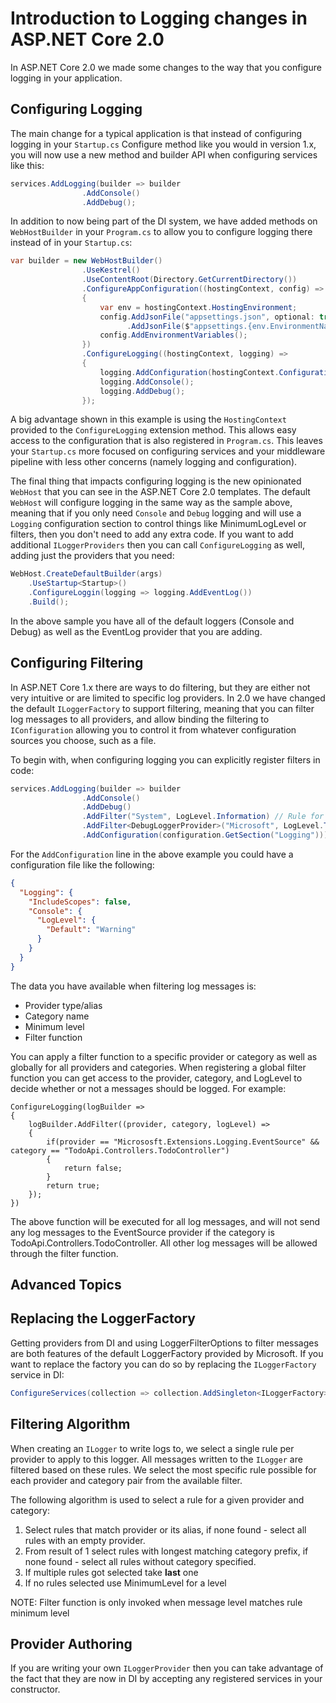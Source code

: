 # Introduction to Logging changes in ASP.NET Core 2.0

In ASP.NET Core 2.0 we made some changes to the way that you configure logging in your application.

## Configuring Logging

The main change for a typical application is that instead of configuring logging in your `Startup.cs` Configure method like you would in version 1.x, you will now use a new method and builder API when configuring services like this:

```csharp
services.AddLogging(builder => builder
                .AddConsole()
                .AddDebug();
```

In addition to now being part of the DI system, we have added methods on `WebHostBuilder` in your `Program.cs` to allow you to configure logging there instead of in your `Startup.cs`:

```csharp
var builder = new WebHostBuilder()
                .UseKestrel()
                .UseContentRoot(Directory.GetCurrentDirectory())
                .ConfigureAppConfiguration((hostingContext, config) =>
                {
                    var env = hostingContext.HostingEnvironment;
                    config.AddJsonFile("appsettings.json", optional: true, reloadOnChange: true)
                          .AddJsonFile($"appsettings.{env.EnvironmentName}.json", optional: true, reloadOnChange: true);
                    config.AddEnvironmentVariables();
                })
                .ConfigureLogging((hostingContext, logging) =>
                {
                    logging.AddConfiguration(hostingContext.Configuration.GetSection("Logging"));
                    logging.AddConsole();
                    logging.AddDebug();
                });
```

A big advantage shown in this example is using the `HostingContext` provided to the `ConfigureLogging` extension method. This allows easy access to the configuration that is also registered in `Program.cs`. This leaves your `Startup.cs` more focused on configuring services and your middleware pipeline with less other concerns (namely logging and configuration).

The final thing that impacts configuring logging is the new opinionated `WebHost` that you can see in the ASP.NET Core 2.0 templates. The default `WebHost` will configure logging in the same way as the sample above, meaning that if you only need `Console` and `Debug` logging and will use a `Logging` configuration section to control things like MinimumLogLevel or filters, then you don't need to add any extra code. If you want to add additional `ILoggerProviders` then you can call `ConfigureLogging` as well, adding just the providers that you need:

```csharp
WebHost.CreateDefaultBuilder(args)
    .UseStartup<Startup>()
    .ConfigureLoggin(logging => logging.AddEventLog())
    .Build();
```
In the above sample you have all of the default loggers (Console and Debug) as well as the EventLog provider that you are adding.

## Configuring Filtering

In ASP.NET Core 1.x there are ways to do filtering, but they are either not very intuitive or are limited to specific log providers. In 2.0 we have changed the default `ILoggerFactory` to support filtering, meaning that you can filter log messages to all providers, and allow binding the filtering to `IConfiguration` allowing you to control it from whatever configuration sources you choose, such as a file.

To begin with, when configuring logging you can explicitly register filters in code:

```csharp
services.AddLogging(builder => builder
                .AddConsole()
                .AddDebug()
                .AddFilter("System", LogLevel.Information) // Rule for all providers
                .AddFilter<DebugLoggerProvider>("Microsoft", LogLevel.Trace) // Rule only for debug provider
                .AddConfiguration(configuration.GetSection("Logging"))); // Would add rules from IConfiguration, overriding default rules added above
```

For the `AddConfiguration` line in the above example you could have a configuration file like the following:

```json
{
  "Logging": {
    "IncludeScopes": false,
    "Console": {
      "LogLevel": {
        "Default": "Warning"
      }
    }
  }
}
```

The data you have available when filtering log messages is:
- Provider type/alias
- Category name
- Minimum level
- Filter function

You can apply a filter function to a specific provider or category as well as globally for all providers and categories. When registering a global filter function you can get access to the provider, category, and LogLevel to decide whether or not a messages should be logged. For example:

```
ConfigureLogging(logBuilder =>
{
    logBuilder.AddFilter((provider, category, logLevel) =>
    {
        if(provider == "Micrososft.Extensions.Logging.EventSource" && category == "TodoApi.Controllers.TodoController")
        {
            return false;
        }
        return true;
    });
})
```
The above function will be executed for all log messages, and will not send any log messages to the EventSource provider if the category is TodoApi.Controllers.TodoController. All other log messages will be allowed through the filter function.

## Advanced Topics

## Replacing the LoggerFactory

Getting providers from DI and using LoggerFilterOptions to filter messages are both features of the default LoggerFactory provided by Microsoft. If you want to replace the factory you can do so by replacing the `ILoggerFactory` service in DI:

```csharp
ConfigureServices(collection => collection.AddSingleton<ILoggerFactory>(myFactory))
```

## Filtering Algorithm

When creating an `ILogger` to write logs to, we select a single rule per provider to apply to this logger. All messages written to the `ILogger` are filtered based on these rules. We select the most specific rule possible for each provider and category pair from the available filter.

The following algorithm is used to select a rule for a given provider and category:

1. Select rules that match provider or its alias, if none found - select all rules with an empty provider.
2. From result of 1 select rules with longest matching category prefix, if none found - select all rules without category specified.
3. If multiple rules got selected take **last** one
4. If no rules selected use MinimumLevel for a level

NOTE: Filter function is only invoked when message level matches rule minimum level

## Provider Authoring

If you are writing your own `ILoggerProvider` then you can take advantage of the fact that they are now in DI by accepting any registered services in your constructor.
